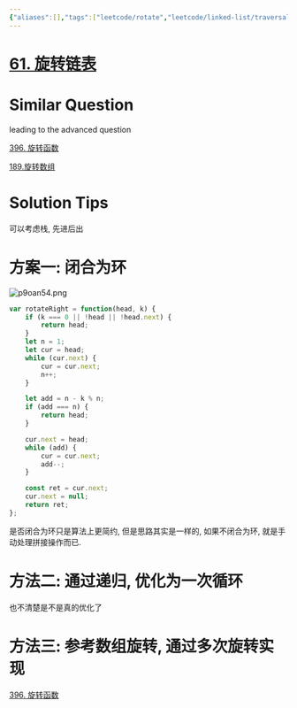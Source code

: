 ```yaml
---
{"aliases":[],"tags":["leetcode/rotate","leetcode/linked-list/traversal"],"review-dates":[],"dg-publish":true,"difficulty":"medium","date-created":"2023-05-22-Mon, 7:41:43 pm","date-modified":"2023-07-21-Fri, 4:59:05 pm","permalink":"/programming/basic/leetcode/61. 旋转链表/","dgPassFrontmatter":true}
---
```



# [61. 旋转链表](https://leetcode.cn/problems/rotate-list/)

# Similar Question

leading to the advanced question

[396. 旋转函数](396.%20旋转函数.md)

[189.旋转数组](189.%20Rotate%20Array.md)

# Solution Tips

可以考虑栈, 先进后出

# 方案一: 闭合为环

![p9oan54.png](https://s1.ax1x.com/2023/05/22/p9oan54.png)

```js
var rotateRight = function(head, k) {
    if (k === 0 || !head || !head.next) {
        return head;
    }
    let n = 1;
    let cur = head;
    while (cur.next) {
        cur = cur.next;
        n++;
    }

    let add = n - k % n;
    if (add === n) {
        return head;
    }

    cur.next = head;
    while (add) {
        cur = cur.next;
        add--;
    }

    const ret = cur.next;
    cur.next = null;
    return ret;
};
```

是否闭合为环只是算法上更简约, 但是思路其实是一样的, 如果不闭合为环, 就是手动处理拼接操作而已.

# 方法二: 通过递归, 优化为一次循环

也不清楚是不是真的优化了

# 方法三: 参考数组旋转, 通过多次旋转实现

[396. 旋转函数](396.%20旋转函数.md)
